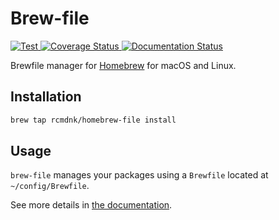# Brew-file

[
![Test](https://github.com/rcmdnk/homebrew-file/actions/workflows/test.yml/badge.svg)
](https://github.com/rcmdnk/homebrew-file/actions/workflows/test.yml)
[
![Coverage Status](https://img.shields.io/badge/Coverage-check%20here-blue.svg)
](https://github.com/rcmdnk/homebrew-file/tree/coverage)
[
![Documentation Status](https://readthedocs.org/projects/homebrew-file/badge/?version=latest)
](http://homebrew-file.readthedocs.io/en/latest/?badge=latest)

Brewfile manager for [Homebrew](http://brew.sh/) for macOS and Linux.

## Installation

```bash
brew tap rcmdnk/homebrew-file install
```

## Usage

`brew-file` manages your packages using a `Brewfile` located at `~/config/Brewfile`.

See more details in [the documentation](http://homebrew-file.readthedocs.io).
